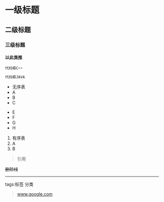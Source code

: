 # 一级标题
## 二级标题
### 三级标题
#### 以此类推

```C++
代码框C++
```

```Java
代码框JAVA
```

* 无序表
* A
* B
* C
- E
- F
- G
- H

1. 有序表
2. A
3. B

> 引用

~~删除线~~

---

tags:标签 分类

> www.google.com
